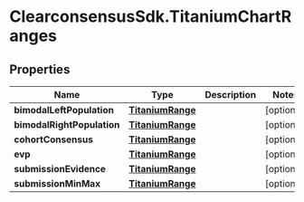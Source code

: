 # ClearconsensusSdk.TitaniumChartRanges

## Properties

Name | Type | Description | Notes
------------ | ------------- | ------------- | -------------
**bimodalLeftPopulation** | [**TitaniumRange**](TitaniumRange.md) |  | [optional] 
**bimodalRightPopulation** | [**TitaniumRange**](TitaniumRange.md) |  | [optional] 
**cohortConsensus** | [**TitaniumRange**](TitaniumRange.md) |  | [optional] 
**evp** | [**TitaniumRange**](TitaniumRange.md) |  | [optional] 
**submissionEvidence** | [**TitaniumRange**](TitaniumRange.md) |  | [optional] 
**submissionMinMax** | [**TitaniumRange**](TitaniumRange.md) |  | [optional] 


